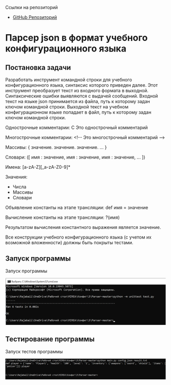 Ссылки на репозиторий
- [GitHub Репозиторий](https://github.com/Rajabalimax/config-language-parser)

# Парсер json в формат учебного конфигурационного языка

## Постановка задачи
Разработать инструмент командной строки для учебного конфигурационного языка, синтаксис которого приведен далее. Этот инструмент преобразует текст из входного формата в выходной. Синтаксические ошибки выявляются с выдачей
сообщений.
Входной текст на языке json принимается из файла, путь к которому задан ключом командной строки. Выходной текст на учебном конфигурационном языке попадает в файл, путь к которому задан ключом командной строки.

Однострочные комментарии:
C Это однострочный комментарий

Многострочные комментарии:
\<!--
Это многострочный
комментарий
-->

Массивы:
{ значение. значение. значение. ... }

Словари:
([
 имя : значение,
 имя : значение,
 имя : значение,
 ...
])

Имена:
[a-zA-Z][_a-zA-Z0-9]*

Значения:
* Числа
* Массивы
* Словари
  
Объявление константы на этапе трансляции:
def имя = значение

Вычисление константы на этапе трансляции:
?(имя)

Результатом вычисления константного выражения является значение.

Все конструкции учебного конфигурационного языка (с учетом их возможной вложенности) должны быть покрыты тестами.

## Запуск программы
Запуск программы

![Запуск программы](https://github.com/Rajabalimax/config-language-parser/blob/main/1Con.png)
## Тестирование программы
Запуск тестов программы

![Запуск программы](https://github.com/Rajabalimax/config-language-parser/blob/main/2Con.png)
